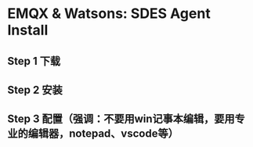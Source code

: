 # EMQX & Watsons: SDES Agent Install

## Step 1 下载
## Step 2 安装
## Step 3 配置（强调：不要用win记事本编辑，要用专业的编辑器，notepad、vscode等）
